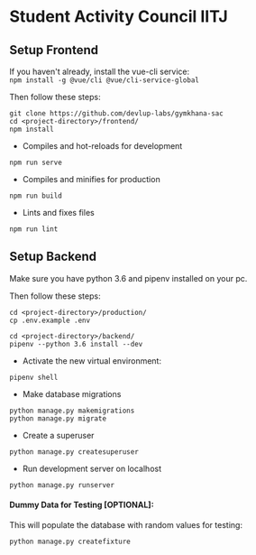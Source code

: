 # Student Activity Council IITJ

## Setup Frontend

If you haven't already, install the vue-cli service:  
`npm install -g @vue/cli @vue/cli-service-global`

Then follow these steps:
```
git clone https://github.com/devlup-labs/gymkhana-sac
cd <project-directory>/frontend/  
npm install
```
- Compiles and hot-reloads for development
```
npm run serve
```

- Compiles and minifies for production
```
npm run build
```

- Lints and fixes files
```
npm run lint
```

## Setup Backend

Make sure you have python 3.6 and pipenv installed on your pc.

Then follow these steps:
```
cd <project-directory>/production/
cp .env.example .env
```  
```
cd <project-directory>/backend/
pipenv --python 3.6 install --dev
```

- Activate the new virtual environment:
```
pipenv shell
```  
- Make database migrations
```
python manage.py makemigrations
python manage.py migrate
```  
- Create a superuser
```
python manage.py createsuperuser
```  
- Run development server on localhost
```
python manage.py runserver
```  
#### Dummy Data for Testing [OPTIONAL]:  
This will populate the database with random values for testing:
```
python manage.py createfixture 
```  
